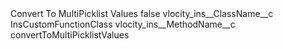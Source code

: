 <?xml version="1.0" encoding="UTF-8"?>
<CustomMetadata xmlns="http://soap.sforce.com/2006/04/metadata" xmlns:xsi="http://www.w3.org/2001/XMLSchema-instance" xmlns:xsd="http://www.w3.org/2001/XMLSchema">
    <label>Convert To MultiPicklist Values</label>
    <protected>false</protected>
    <values>
        <field>vlocity_ins__ClassName__c</field>
        <value xsi:type="xsd:string">InsCustomFunctionClass</value>
    </values>
    <values>
        <field>vlocity_ins__MethodName__c</field>
        <value xsi:type="xsd:string">convertToMultiPicklistValues</value>
    </values>
</CustomMetadata>
